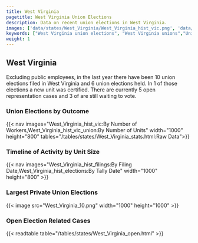 ```yaml
---
title: West Virginia
pagetitle: West Virginia Union Elections
description: Data on recent union elections in West Virginia.
images: ['data/states/West_Virginia/West_Virginia_hist_vic.png', 'data/states/West_Virginia/West_Virginia_hist_size.png', 'data/states/West_Virginia/West_Virginia_10.png']
keywords: ["West Virginia union elections", "West Virginia unions","Union elections"]
weight: 1
---
```

##  West Virginia

Excluding public employees, in the last year there have been 10 union elections filed in West Virginia and 6 union elections held. In 1 of those elections a new unit was certified. There are currently 5 open representation cases and 3 of are still waiting to vote.

### Union Elections by Outcome
{{< nav images="West_Virginia_hist_vic:By Number of Workers,West_Virginia_hist_vic_union:By Number of Units" width="1000" height="800" tables="/tables/states/West_Virginia_stats.html:Raw Data">}}

### Timeline of Activity by Unit Size
{{< nav images="West_Virginia_hist_filings:By Filing Date,West_Virginia_hist_elections:By Tally Date" width="1000" height="800" >}}

### Largest Private Union Elections
{{< image src="West_Virginia_10.png" width="1000" height="1000"  >}}

### Open Election Related Cases
{{< readtable table="/tables/states/West_Virginia_open.html" >}}

